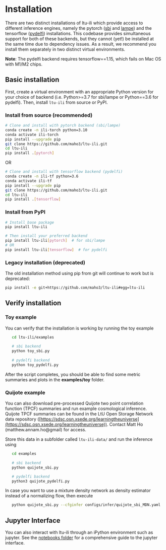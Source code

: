 Installation
============

There are two distinct installations of ltu-ili which provide access to different inference engines, namely the pytorch ([sbi](https://github.com/mackelab/sbi) and [lampe](https://lampe.readthedocs.io/en/stable/index.html)) and the tensorflow ([pydelfi](https://github.com/justinalsing/pydelfi)) installations. This codebase provides simultaneous support for both of these backends, but they cannot (yet!) be installed at the same time due to dependency issues. As a result, we recommend you install them separately in two distinct virtual environments.

**Note**: The pydelfi backend requires tensorflow==1.15, which fails on Mac OS with M1/M2 chips.

## Basic installation

First, create a virtual environment with an appropriate Python version for your choice of backend (i.e. Python>=3.7 for sbi/lampe or Python==3.6 for pydelfi). Then, install `ltu-ili` from source or PyPI.

### Install from source (recommended)
```bash
# Clone and install with pytorch backend (sbi/lampe)
conda create -n ili-torch python=3.10 
conda activate ili-torch
pip install --upgrade pip
git clone https://github.com/maho3/ltu-ili.git
cd ltu-ili
pip install .[pytorch]
```
OR
```bash
# Clone and install with tensorflow backend (pydelfi)
conda create -n ili-tf python=3.6
conda activate ili-tf
pip install --upgrade pip
git clone https://github.com/maho3/ltu-ili.git
cd ltu-ili
pip install .[tensorflow]
```

### Install from PyPI
```bash
# Install base package
pip install ltu-ili

# Then install your preferred backend
pip install ltu-ili[pytorch]  # for sbi/lampe
# OR
pip install ltu-ili[tensorflow]  # for pydelfi
```

### Legacy installation (deprecated)
The old installation method using pip from git will continue to work but is deprecated:
```bash
pip install -e git+https://github.com/maho3/ltu-ili#egg=ltu-ili
```

## Verify installation

### Toy example
You can verify that the installation is working by running the toy example
```bash
   cd ltu-ili/examples
   
   # sbi backend
   python toy_sbi.py
   
   # pydelfi backend 
   python toy_pydelfi.py
```
After the script completes, you should be able to find some metric summaries and plots in the **examples/toy** folder.

### Quijote example
You can also download pre-processed Quijote two point correlation function (TPCF) summaries and run example cosmological inference. Quijote TPCF summaries can be found in the LtU Open Storage Network data repository ([https://sdsc.osn.xsede.org/learningtheuniverse](https://sdsc.osn.xsede.org/learningtheuniverse)). Contact Matt Ho (matthew.annam.ho@gmail) for access.

Store this data in a subfolder called `ltu-ili-data/` and run the inference using
```bash
   cd examples
   
   # sbi backend
   python quijote_sbi.py 

   # pydelfi backend
   python3 quijote_pydelfi.py
```
In case you want to use a mixture density network as density estimator instead of a normalizing flow, then execute
```bash
   python quijote_sbi.py --cfginfer configs/infer/quijote_sbi_MDN.yaml
```

## Jupyter Interface
You can also interact with ltu-ili through an iPython environment such as jupyter. See the [notebooks folder](https://github.com/maho3/ltu-ili/blob/main/notebooks/) for a comprehensive guide to the jupyter interface.
